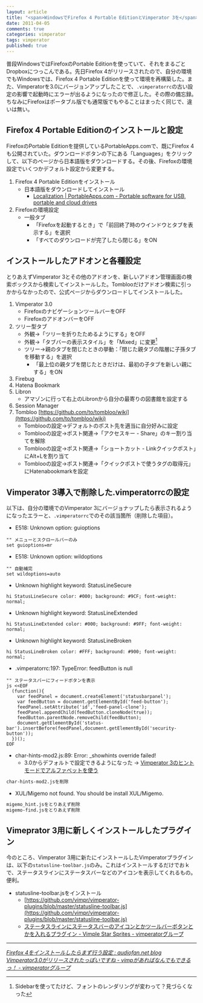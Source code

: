 ```yaml
---
layout: article
title: "<span>WindowsでFirefox 4 Portable EditionとVimperator 3を</span>インストールする"
date: 2011-04-05
comments: true
categories: vimperator
tags: vimperator
published: true
---
```


普段WindowsではFirefoxのPortable Editionを使っていて、それをまるごとDropboxにつっこんである。先日Firefox 4がリリースされたので、自分の環境でもWindowsでは、Firefox 4 Portable Editionを使って環境を再構築した。また、Vimperatorを3.0にバージョンアップしたことで、`.vimperatorrc`の古い設定の影響で起動時にエラーが出るようになったので修正した。その際の備忘録。ちなみにFirefoxはポータブル版でも通常版でもやることはまったく同じで、違いは無い。

<!-- READMORE -->


## Firefox 4 Portable Editionのインストールと設定

FirefoxのPortable Editionを提供しているPortableApps.comで、既にFirefox 4も公開されていた。ダウンロードボタンの下にある「Languages」をクリックして、以下のページから日本語版をダウンロードする。その後、Firefoxの環境設定でいくつかデフォルト設定から変更する。

1. Firefox 4 Portable Editionをインストール
    - 日本語版をダウンロードしてインストール
        - [Localization \| PortableApps.com - Portable software for USB, portable and cloud drives](http://portableapps.com/apps/internet/firefox_portable/localization)
1. Firefoxの環境設定
    - 一般タブ
        - 「Firefoxを起動するとき」で「前回終了時のウインドウとタブを表示する」を選択
        - 「すべてのダウンロードが完了したら閉じる」をON


## インストールしたアドオンと各種設定

とりあえずVimperator 3とその他のアドオンを、新しいアドオン管理画面の検索ボックスから検索してインストールした。Tomblooだけアドオン検索に引っかからなかったので、公式ページからダウンロードしてインストールした。

1. Vimperator 3.0
    - FirefoxのナビゲーションツールバーをOFF
    - FirefoxのアドオンバーをOFF
2. ツリー型タブ
    - 外観→「ツリーを折りたためるようにする」をOFF
    - 外観→「タブバーの表示スタイル」を「Mixed」に変更[^1]
    - ツリー→親のタブを閉じたときの挙動：「閉じた親タブの階層に子孫タブを移動する」を選択
        - 「最上位の親タブを閉じたときだけは、最初の子タブを新しい親にする」をON
3. Firebug
4. Hatena Bookmark
5. Libron
    - アマゾンに行って右上のLibronから自分の最寄りの図書館を設定する
6. Session Manager
7. Tombloo [https://github.com/to/tombloo/wiki](https://github.com/to/tombloo/wiki)
    - Tomblooの設定→デフォルトのポスト先を適当に自分好みに設定
    - Tomblooの設定→ポスト関連→「アクセスキー - Share」のキー割り当てを解除
    - Tomblooの設定→ポスト関連→「ショートカット - Linkクイックポスト」にAlt+Lを割り当て
    - Tomblooの設定→ポスト関連→「クイックポストで使うタグの取得元」にHatenabookmarkを設定

## Vimperator 3導入で削除した.vimperatorrcの設定

以下は、自分の環境でのVimperator 3にバージョナップしたら表示されるようになったエラーと、`.vimperatorrc`でのその該当箇所（削除した項目）。

- E518: Unknown option: guioptions

~~~ vim
"" メニューとスクロールバーのみ
set guioptions=mr
~~~

- E518: Unknown option: wildoptions

~~~ vim
"" 自動補完
set wildoptions=auto
~~~

- Unknown highlight keyword: StatusLineSecure

~~~ vim
hi StatusLineSecure color: #000; background: #9CF; font-weight: normal;
~~~

- Unknown highlight keyword: StatusLineExtended

~~~ vim
hi StatusLineExtended color: #000; background: #9FF; font-weight: normal;
~~~

- Unknown highlight keyword: StatusLineBroken

~~~ vim
hi StatusLineBroken color: #FFF; background: #900; font-weight: normal;
~~~

- .vimperatorrc:197: TypeError: feedButton is null

~~~ vim
"" ステータスバーにフィードボタンを表示
js <<EOF
  (function(){
    var feedPanel = document.createElement('statusbarpanel');
    var feedButton = document.getElementById('feed-button');
    feedPanel.setAttribute('id','feed-panel-clone');
    feedPanel.appendChild(feedButton.cloneNode(true));
    feedButton.parentNode.removeChild(feedButton);
    document.getElementById('status-bar').insertBefore(feedPanel,document.getElementById('security-button'));
  })();
EOF
~~~

- char-hints-mod2.js:89: Error: \_showhints override failed!
    - 3.0からデフォルトで設定できるようになった → [Vimperator 3のヒントモードでアルファベットを使う](/2011/03/27/vimperator3-hint-mode-alphabet-uppercase)

~~~ sh
char-hints-mod2.jsを削除
~~~

- XUL/Migemo not found. You should be install XUL/Migemo.

~~~ sh
migemo_hint.jsをとりあえず削除
migemo-find.jsをとりあえず削除
~~~


## Vimeprator 3用に新しくインストールしたプラグイン

今のところ、Vimperator 3用に新たにインストールしたVimperatorプラグインは、以下の`statusline-toolbar.js`のみ。これはインストールするだけでおｋで、ステータスラインにステータスバーなどのアイコンを表示してくれるもの。便利。

- statusline-toolbar.jsをインストール
    - [https://github.com/vimpr/vimperator-plugins/blob/master/statusline-toolbar.js](https://github.com/vimpr/vimperator-plugins/blob/master/statusline-toolbar.js)
    - [ステータスラインにステータスバーのアイコンとかツールバーボタンとかを入れるプラグイン - Vimple Star Sprites - vimperatorグループ](http://vimperator.g.hatena.ne.jp/teramako/20110325/1301005271)

* * *

<cite>[Firefox 4をインストールしたらまず行う設定 : audiofan.net blog](http://blog.audiofan.net/archives/1394190.html)</cite>
<cite>[Vimperator3.0がリリースされたっぽいですね - vimpがあればなんでもできるっ！ - vimperatorグループ](http://vimperator.g.hatena.ne.jp/snaka72/20110308/vimperator_3_0_released)</cite>

[^1]: Sidebarを使ってたけど、フォントのレンダリングが変わって？見づらくなった
